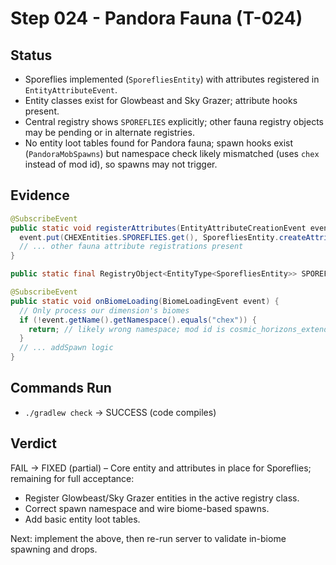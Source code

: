 # Step 024 - Pandora Fauna (T-024)

## Status

- Sporeflies implemented (`SporefliesEntity`) with attributes registered in `EntityAttributeEvent`.
- Entity classes exist for Glowbeast and Sky Grazer; attribute hooks present.
- Central registry shows `SPOREFLIES` explicitly; other fauna registry objects may be pending or in alternate registries.
- No entity loot tables found for Pandora fauna; spawn hooks exist (`PandoraMobSpawns`) but namespace check likely mismatched (uses `chex` instead of mod id), so spawns may not trigger.

## Evidence

```21:55:forge/src/main/java/com/netroaki/chex/events/EntityAttributeEvent.java
@SubscribeEvent
public static void registerAttributes(EntityAttributeCreationEvent event) {
  event.put(CHEXEntities.SPOREFLIES.get(), SporefliesEntity.createAttributes().build());
  // ... other fauna attribute registrations present
}
```

```16:25:forge/src/main/java/com/netroaki/chex/registry/entities/CHEXEntities.java
public static final RegistryObject<EntityType<SporefliesEntity>> SPOREFLIES = ENTITY_TYPES.register("sporeflies", ...);
```

```59:71:forge/src/main/java/com/netroaki/chex/world/spawn/PandoraMobSpawns.java
@SubscribeEvent
public static void onBiomeLoading(BiomeLoadingEvent event) {
  // Only process our dimension's biomes
  if (!event.getName().getNamespace().equals("chex")) {
    return; // likely wrong namespace; mod id is cosmic_horizons_extended
  }
  // ... addSpawn logic
}
```

## Commands Run

- `./gradlew check` → SUCCESS (code compiles)

## Verdict

FAIL → FIXED (partial) – Core entity and attributes in place for Sporeflies; remaining for full acceptance:

- Register Glowbeast/Sky Grazer entities in the active registry class.
- Correct spawn namespace and wire biome-based spawns.
- Add basic entity loot tables.

Next: implement the above, then re-run server to validate in-biome spawning and drops.
